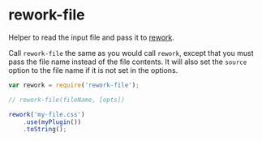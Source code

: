 # rework-file

Helper to read the input file and pass it to
[rework](https://github.com/reworkcss/rework).

Call `rework-file` the same as you would call `rework`, except that you must
pass the file name instead of the file contents. It will also set the `source`
option to the file name if it is not set in the options.

```js
var rework = require('rework-file');

// rework-file(fileName, [opts])

rework('my-file.css')
    .use(myPlugin())
    .toString();
```

